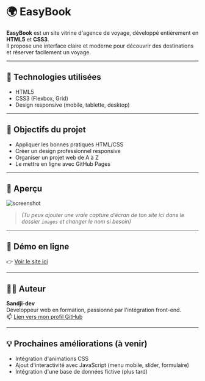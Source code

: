 # 🌍 EasyBook

**EasyBook** est un site vitrine d'agence de voyage, développé entièrement en **HTML5** et **CSS3**.  
Il propose une interface claire et moderne pour découvrir des destinations et réserver facilement un voyage.

---

## 🔧 Technologies utilisées

- HTML5
- CSS3 (Flexbox, Grid)
- Design responsive (mobile, tablette, desktop)

---

## 🎯 Objectifs du projet

- Appliquer les bonnes pratiques HTML/CSS
- Créer un design professionnel responsive
- Organiser un projet web de A à Z
- Le mettre en ligne avec GitHub Pages

---

## 📸 Aperçu

![screenshot](./images/screenshot.jpg)

> *(Tu peux ajouter une vraie capture d’écran de ton site ici dans le dossier `images` et changer le nom si besoin)*

---

## 🔗 Démo en ligne

👉 [Voir le site ici](https://sandji-dev.github.io/EasyBook/)

---

## 👨‍💻 Auteur

**Sandji-dev**  
Développeur web en formation, passionné par l'intégration front-end.  
📫 [Lien vers mon profil GitHub](https://github.com/sandji-dev)

---

## 💡 Prochaines améliorations (à venir)

- Intégration d'animations CSS
- Ajout d'interactivité avec JavaScript (menu mobile, slider, formulaire)
- Intégration d'une base de données fictive (plus tard)